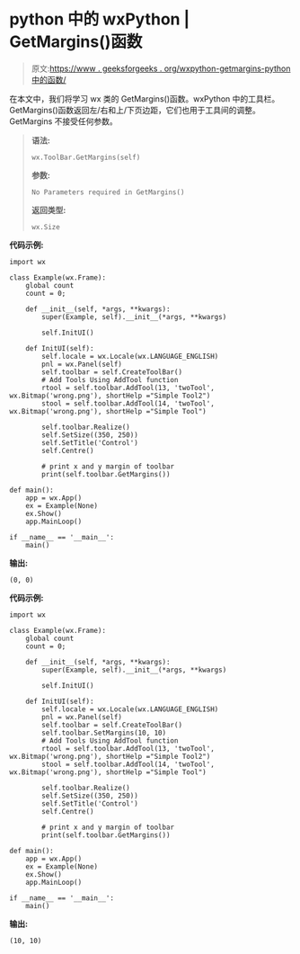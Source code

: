 # python 中的 wxPython | GetMargins()函数

> 原文:[https://www . geeksforgeeks . org/wxpython-getmargins-python 中的函数/](https://www.geeksforgeeks.org/wxpython-getmargins-function-in-python/)

在本文中，我们将学习 wx 类的 GetMargins()函数。wxPython 中的工具栏。GetMargins()函数返回左/右和上/下页边距，它们也用于工具间的调整。GetMargins 不接受任何参数。

> **语法:**
> 
> ```
> wx.ToolBar.GetMargins(self)
> 
> ```
> 
> **参数:**
> 
> ```
> No Parameters required in GetMargins()
> 
> ```
> 
> **返回类型:**
> 
> ```
> wx.Size
> 
> ```

**代码示例:**

```
import wx

class Example(wx.Frame):
    global count
    count = 0;

    def __init__(self, *args, **kwargs):
        super(Example, self).__init__(*args, **kwargs)

        self.InitUI()

    def InitUI(self):
        self.locale = wx.Locale(wx.LANGUAGE_ENGLISH)
        pnl = wx.Panel(self)
        self.toolbar = self.CreateToolBar()
        # Add Tools Using AddTool function
        rtool = self.toolbar.AddTool(13, 'twoTool', wx.Bitmap('wrong.png'), shortHelp ="Simple Tool2")
        stool = self.toolbar.AddTool(14, 'twoTool', wx.Bitmap('wrong.png'), shortHelp ="Simple Tool")

        self.toolbar.Realize()
        self.SetSize((350, 250))
        self.SetTitle('Control')
        self.Centre()

        # print x and y margin of toolbar
        print(self.toolbar.GetMargins())

def main():
    app = wx.App()
    ex = Example(None)
    ex.Show()
    app.MainLoop()

if __name__ == '__main__':
    main()
```

**输出:**

```
(0, 0)

```

**代码示例:**

```
import wx

class Example(wx.Frame):
    global count
    count = 0;

    def __init__(self, *args, **kwargs):
        super(Example, self).__init__(*args, **kwargs)

        self.InitUI()

    def InitUI(self):
        self.locale = wx.Locale(wx.LANGUAGE_ENGLISH)
        pnl = wx.Panel(self)
        self.toolbar = self.CreateToolBar()
        self.toolbar.SetMargins(10, 10)
        # Add Tools Using AddTool function
        rtool = self.toolbar.AddTool(13, 'twoTool', wx.Bitmap('wrong.png'), shortHelp ="Simple Tool2")
        stool = self.toolbar.AddTool(14, 'twoTool', wx.Bitmap('wrong.png'), shortHelp ="Simple Tool")

        self.toolbar.Realize()
        self.SetSize((350, 250))
        self.SetTitle('Control')
        self.Centre()

        # print x and y margin of toolbar
        print(self.toolbar.GetMargins())

def main():
    app = wx.App()
    ex = Example(None)
    ex.Show()
    app.MainLoop()

if __name__ == '__main__':
    main()
```

**输出:**

```
(10, 10)

```